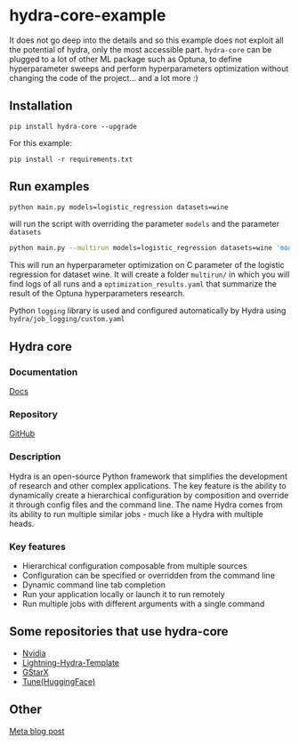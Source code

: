 # hydra-core-example
It does not go deep into the details and so this example does not exploit all the potential of hydra, only the most accessible part. `hydra-core` can be plugged to a lot of other ML package such as Optuna, to define hyperparameter sweeps and perform hyperparameters optimization without changing the code of the project... and a lot more :)
## Installation
`pip install hydra-core --upgrade`

For this example:

`pip install -r requirements.txt`
## Run examples
```sh
python main.py models=logistic_regression datasets=wine
```

will run the script with overriding the parameter `models` and the parameter `datasets`




```sh
python main.py --multirun models=logistic_regression datasets=wine 'models.param.wine.C=range(0.1,1.0,0.1)'
```

This will run an hyperparameter optimization on C parameter of the logistic regression for dataset wine.
It will create a folder `multirun/` in which you will find logs of all runs and a `optimization_results.yaml` that summarize the result of the Optuna hyperparameters research.

Python `logging` library is used and configured automatically by Hydra using `hydra/job_logging/custom.yaml`



## Hydra core
### Documentation
[Docs](https://hydra.cc/docs/intro/)
### Repository
[GitHub](https://github.com/facebookresearch/hydra)

### Description
Hydra is an open-source Python framework that simplifies the development of research and other complex applications. The key feature is the ability to dynamically create a hierarchical configuration by composition and override it through config files and the command line. The name Hydra comes from its ability to run multiple similar jobs - much like a Hydra with multiple heads.
### Key features
- Hierarchical configuration composable from multiple sources
- Configuration can be specified or overridden from the command line
- Dynamic command line tab completion
- Run your application locally or launch it to run remotely
- Run multiple jobs with different arguments with a single command

## Some repositories that use hydra-core
* [Nvidia](https://github.com/NVIDIA/DeepLearningExamples/tree/master)
* [Lightning-Hydra-Template](https://github.com/ashleve/lightning-hydra-template/tree/main)
* [GStarX](https://github.com/ShichangZh/GStarX)
* [Tune(HuggingFace)](https://github.com/huggingface/tune/tree/main)

## Other
[Meta blog post](https://ai.meta.com/blog/reengineering-facebook-ais-deep-learning-platforms-for-interoperability/)